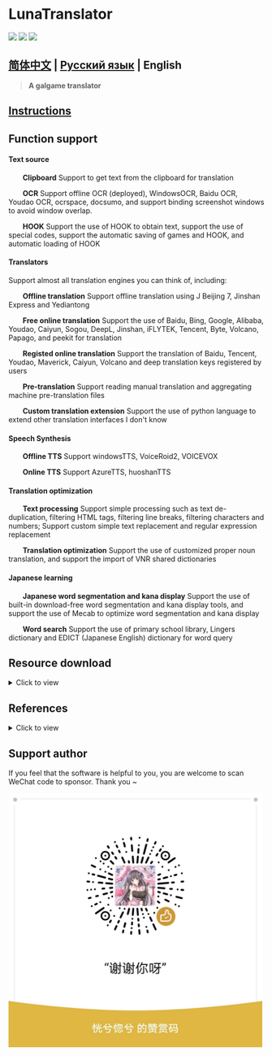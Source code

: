 # LunaTranslator 
  
<p align="left">
    <a href="./LICENSE"><img src="https://img.shields.io/badge/license-GPL%203.0-dfd.svg"></a>
    <a href="https://github.com/HIllya51/LunaTranslator/releases"><img src="https://img.shields.io/github/v/release/HIllya51/LunaTranslator?color=ffa"></a>
    <a href="https://github.com/HIllya51/LunaTranslator/stargazers"><img src="https://img.shields.io/github/stars/HIllya51/LunaTranslator?color=ccf"></a>
     
</p>
 
## [简体中文](README.md) | [Русский язык](README_ru.md) |  English 

> **A galgame translator**

## <a href="http://hillya51.github.io/#/en/" target="_blank">Instructions</a> 

## Function support

#### Text source

&emsp;&emsp;**Clipboard** Support to get text from the clipboard for translation

&emsp;&emsp;**OCR** Support offline OCR (deployed), WindowsOCR, Baidu OCR, Youdao OCR, ocrspace, docsumo, and support binding screenshot windows to avoid window overlap.

&emsp;&emsp;**HOOK** Support the use of HOOK to obtain text, support the use of special codes, support the automatic saving of games and HOOK, and automatic loading of HOOK

#### Translators

Support almost all translation engines you can think of, including:

&emsp;&emsp;**Offline translation** Support offline translation using J Beijing 7, Jinshan Express and Yediantong

&emsp;&emsp;**Free online translation** Support the use of Baidu, Bing, Google, Alibaba, Youdao, Caiyun, Sogou, DeepL, Jinshan, iFLYTEK, Tencent, Byte, Volcano, Papago, and peekit for translation

&emsp;&emsp;**Registed online translation** Support the translation of Baidu, Tencent, Youdao, Maverick, Caiyun, Volcano and deep translation keys registered by users

&emsp;&emsp;**Pre-translation** Support reading manual translation and aggregating machine pre-translation files

&emsp;&emsp;**Custom translation extension** Support the use of python language to extend other translation interfaces I don't know


 


#### Speech Synthesis



&emsp;&emsp;**Offline TTS** Support windowsTTS, VoiceRoid2, VOICEVOX

&emsp;&emsp;**Online TTS** Support AzureTTS, huoshanTTS

#### Translation optimization

&emsp;&emsp;**Text processing** Support simple processing such as text de-duplication, filtering HTML tags, filtering line breaks, filtering characters and numbers; Support custom simple text replacement and regular expression replacement

&emsp;&emsp;**Translation optimization** Support the use of customized proper noun translation, and support the import of VNR shared dictionaries

#### Japanese learning

&emsp;&emsp;**Japanese word segmentation and kana display** Support the use of built-in download-free word segmentation and kana display tools, and support the use of Mecab to optimize word segmentation and kana display

&emsp;&emsp;**Word search** Support the use of primary school library, Lingers dictionary and EDICT (Japanese English) dictionary for word query

## Resource download

<details>
<summary>Click to view</summary>

<table>
<tr><td>OCR-Simplified Chinese</td><td><a href="https://github.com/HIllya51/LunaTranslator/releases/download/v1.34.5/zh.zip">zh.zip</a></td></tr>
<tr><td>OCR-Traditional Chinese</td><td><a href="https://github.com/HIllya51/LunaTranslator/releases/download/v1.34.5/cht.zip">cht.zip</a></td></tr>
<tr><td>OCR-Korean</td><td><a href="https://github.com/HIllya51/LunaTranslator/releases/download/v1.34.5/ko.zip">ko.zip</a></td></tr>
<tr><td>OCR-Russian</td><td><a href="https://github.com/HIllya51/LunaTranslator/releases/download/v1.1.2/ru.zip">ru.zip</a></td></tr>
<tr><td>Dictionary-MeCab</td><td><a href="https://github.com/HIllya51/LunaTranslator/releases/download/v1.0/Mecab.zip">Mecab.zip</a></td></tr>
<tr><td>Dictionary-Xiaoxiaoguan</td><td><a href="https://github.com/HIllya51/LunaTranslator/releases/download/v1.0/xiaoxueguan.db">xiaoxueguan.db</a></td></tr>
<tr><td>Dictionary-EDICT</td><td><a href="https://github.com/HIllya51/LunaTranslator/releases/download/v1.0/edict.db">edict.db</a></td></tr>
<tr><td>Dictionary-EDICT2</td><td><a href="https://github.com/HIllya51/LunaTranslator/releases/download/v1.1.2/edict2">edict2</a></td></tr>
<tr><td>Dictionary-JMdict</td><td><a href="https://github.com/HIllya51/LunaTranslator/releases/download/v1.1.2/JMdict.xml">JMdict.xml</a></td></tr>
<tr><td>Dictionary-Lingoes</td><td><a href="https://github.com/HIllya51/LunaTranslator/releases/download/v1.0/Lingoes.zip">Lingoes.zip</a></td></tr>
<tr><td>Translator-JBeijing7</td><td><a href="https://github.com/HIllya51/LunaTranslator/releases/download/v1.0/JBeijing7.zip">JBeijing7.zip</a></td></tr>
<tr><td>Translator-FastAIT</td><td><a href="https://github.com/HIllya51/LunaTranslator/releases/download/v1.0/FastAIT09_Setup.25269.4101.zip">FastAIT09_Setup.25269.4101.zip</a></td></tr>
<tr><td>Translator-DR.eye</td><td><a href="https://github.com/HIllya51/LunaTranslator/releases/download/v1.0/DR.eye.zip">DR.eye.zip</a></td></tr>
<tr><td>Locale-Locale-Emulator</td><td><a href="https://github.com/xupefei/Locale-Emulator/releases/download/v2.5.0.1/Locale.Emulator.2.5.0.1.zip">Locale.Emulator.2.5.0.1.zip</a></td></tr>
<tr><td>Locale-Locale_Remulator</td><td><a href="https://github.com/InWILL/Locale_Remulator/releases/download/v1.5.0/Locale_Remulator.1.5.0.zip">Locale_Remulator.1.5.0.zip</a></td></tr>
<tr><td>TTS-VoiceRoid2</td><td><a href="https://github.com/HIllya51/LunaTranslator/releases/download/v1.0/Yukari2.zip">Yukari2.zip</a></td></tr>
<tr><td>TTS-VOICEVOX</td><td><a href="https://github.com/VOICEVOX/voicevox/releases/download/0.13.3/voicevox-windows-cpu-0.13.3.zip">voicevox-windows-cpu-0.13.3.zip</a></td></tr>
</table>  

</details>



## References

<details>
<summary>Click to view</summary>

* [Artikash/Textractor](https://github.com/Artikash/Textractor)

* [RapidAI/RapidOcrOnnx](https://github.com/RapidAI/RapidOcrOnnx)

* [PaddlePaddle/PaddleOCR](https://github.com/PaddlePaddle/PaddleOCR)

* [UlionTse/translators](https://github.com/UlionTse/translators)

* [Blinue/Magpie](https://github.com/Blinue/Magpie)

* [nanokina/ebyroid](https://github.com/nanokina/ebyroid)

* [@KirpichKrasniy](https://github.com/KirpichKrasniy)

</details>


 
## Support author
 
If you feel that the software is helpful to you, you are welcome to scan WeChat code to sponsor. Thank you ~


<img src='.\\LunaTranslator\\files\\zan.jpg' height=500 width=500>

